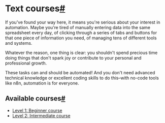 [](https://github.com/n8n-io/n8n-docs/edit/main/docs/courses/index.md "Edit this page")

# Text courses[#](#text-courses "Permanent link")

If you've found your way here, it means you're serious about your interest in automation. Maybe you're tired of manually entering data into the same spreadsheet every day, of clicking through a series of tabs and buttons for that one piece of information you need, of managing tens of different tools and systems.

Whatever the reason, one thing is clear: you shouldn't spend precious time doing things that don't spark joy or contribute to your personal and professional growth.

These tasks can and should be automated! And you don't need advanced technical knowledge or excellent coding skills to do this–with no-code tools like n8n, automation is for everyone.

## Available courses[#](#available-courses "Permanent link")

*   [Level 1: Beginner course](level-one/)
*   [Level 2: Intermediate course](level-two/)
